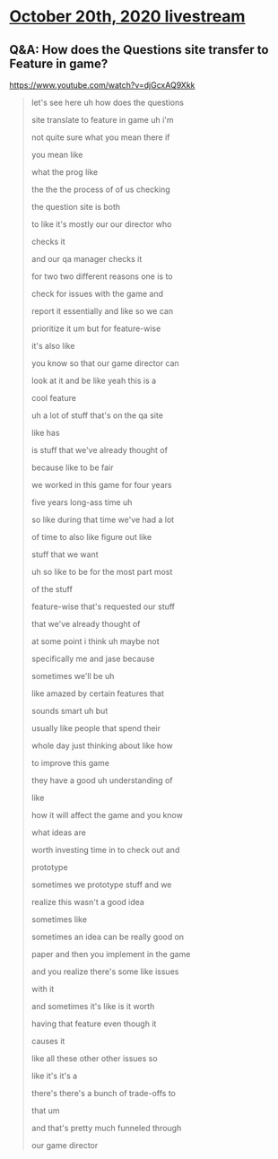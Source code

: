 # [October 20th, 2020 livestream](../2020-10-20.md)
## Q&A: How does the Questions site transfer to Feature in game?
https://www.youtube.com/watch?v=djGcxAQ9Xkk
> let's see here uh how does the questions
> 
> site translate to feature in game uh i'm
> 
> not quite sure what you mean there if
> 
> you mean like
> 
> what the prog like
> 
> the the the process of of us checking
> 
> the question site is both
> 
> to like it's mostly our our director who
> 
> checks it
> 
> and our qa manager checks it
> 
> for two two different reasons one is to
> 
> check for issues with the game and
> 
> report it essentially and like so we can
> 
> prioritize it um but for feature-wise
> 
> it's also like
> 
> you know so that our game director can
> 
> look at it and be like yeah this is a
> 
> cool feature
> 
> uh a lot of stuff that's on the qa site
> 
> like has
> 
> is stuff that we've already thought of
> 
> because like to be fair
> 
> we worked in this game for four years
> 
> five years long-ass time uh
> 
> so like during that time we've had a lot
> 
> of time to also like figure out like
> 
> stuff that we want
> 
> uh so like to be for the most part most
> 
> of the stuff
> 
> feature-wise that's requested our stuff
> 
> that we've already thought of
> 
> at some point i think uh maybe not
> 
> specifically me and jase because
> 
> sometimes we'll be uh
> 
> like amazed by certain features that
> 
> sounds smart uh but
> 
> usually like people that spend their
> 
> whole day just thinking about like how
> 
> to improve this game
> 
> they have a good uh understanding of
> 
> like
> 
> how it will affect the game and you know
> 
> what ideas are
> 
> worth investing time in to check out and
> 
> prototype
> 
> sometimes we prototype stuff and we
> 
> realize this wasn't a good idea
> 
> sometimes like
> 
> sometimes an idea can be really good on
> 
> paper and then you implement in the game
> 
> and you realize there's some like issues
> 
> with it
> 
> and sometimes it's like is it worth
> 
> having that feature even though it
> 
> causes it
> 
> like all these other other issues so
> 
> like it's it's a
> 
> there's there's a bunch of trade-offs to
> 
> that um
> 
> and that's pretty much funneled through
> 
> our game director
> 

